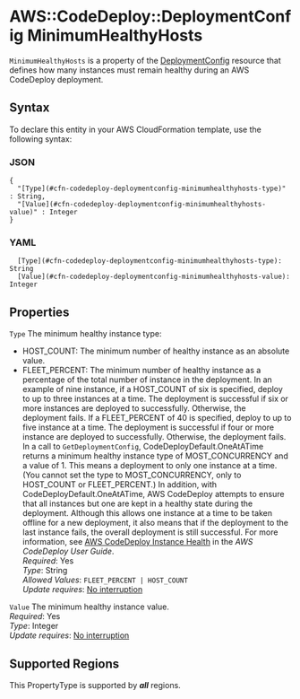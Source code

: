 # AWS::CodeDeploy::DeploymentConfig MinimumHealthyHosts<a name="aws-properties-codedeploy-deploymentconfig-minimumhealthyhosts"></a>

 `MinimumHealthyHosts` is a property of the [DeploymentConfig](https://docs.aws.amazon.com/AWSCloudFormation/latest/UserGuide/aws-resource-codedeploy-deploymentconfig.html) resource that defines how many instances must remain healthy during an AWS CodeDeploy deployment\.

## Syntax<a name="aws-properties-codedeploy-deploymentconfig-minimumhealthyhosts-syntax"></a>

To declare this entity in your AWS CloudFormation template, use the following syntax:

### JSON<a name="aws-properties-codedeploy-deploymentconfig-minimumhealthyhosts-syntax.json"></a>

```
{
  "[Type](#cfn-codedeploy-deploymentconfig-minimumhealthyhosts-type)" : String,
  "[Value](#cfn-codedeploy-deploymentconfig-minimumhealthyhosts-value)" : Integer
}
```

### YAML<a name="aws-properties-codedeploy-deploymentconfig-minimumhealthyhosts-syntax.yaml"></a>

```
  [Type](#cfn-codedeploy-deploymentconfig-minimumhealthyhosts-type): String
  [Value](#cfn-codedeploy-deploymentconfig-minimumhealthyhosts-value): Integer
```

## Properties<a name="aws-properties-codedeploy-deploymentconfig-minimumhealthyhosts-properties"></a>

`Type`  <a name="cfn-codedeploy-deploymentconfig-minimumhealthyhosts-type"></a>
The minimum healthy instance type:  
+ HOST\_COUNT: The minimum number of healthy instance as an absolute value\.
+ FLEET\_PERCENT: The minimum number of healthy instance as a percentage of the total number of instance in the deployment\.
In an example of nine instance, if a HOST\_COUNT of six is specified, deploy to up to three instances at a time\. The deployment is successful if six or more instances are deployed to successfully\. Otherwise, the deployment fails\. If a FLEET\_PERCENT of 40 is specified, deploy to up to five instance at a time\. The deployment is successful if four or more instance are deployed to successfully\. Otherwise, the deployment fails\.  
In a call to `GetDeploymentConfig`, CodeDeployDefault\.OneAtATime returns a minimum healthy instance type of MOST\_CONCURRENCY and a value of 1\. This means a deployment to only one instance at a time\. \(You cannot set the type to MOST\_CONCURRENCY, only to HOST\_COUNT or FLEET\_PERCENT\.\) In addition, with CodeDeployDefault\.OneAtATime, AWS CodeDeploy attempts to ensure that all instances but one are kept in a healthy state during the deployment\. Although this allows one instance at a time to be taken offline for a new deployment, it also means that if the deployment to the last instance fails, the overall deployment is still successful\.
For more information, see [AWS CodeDeploy Instance Health](https://docs.aws.amazon.com/codedeploy/latest/userguide/instances-health.html) in the *AWS CodeDeploy User Guide*\.  
*Required*: Yes  
*Type*: String  
*Allowed Values*: `FLEET_PERCENT | HOST_COUNT`  
*Update requires*: [No interruption](https://docs.aws.amazon.com/AWSCloudFormation/latest/UserGuide/using-cfn-updating-stacks-update-behaviors.html#update-no-interrupt)

`Value`  <a name="cfn-codedeploy-deploymentconfig-minimumhealthyhosts-value"></a>
The minimum healthy instance value\.  
*Required*: Yes  
*Type*: Integer  
*Update requires*: [No interruption](https://docs.aws.amazon.com/AWSCloudFormation/latest/UserGuide/using-cfn-updating-stacks-update-behaviors.html#update-no-interrupt)

## Supported Regions

This PropertyType is supported by ***all*** regions.